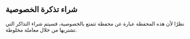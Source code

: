 ## شراء تذكرة الخصوصية

نظرًا لأن هذه المحفظة عبارة عن محفظة تتمتع بالخصوصية، فسيتم شراء التذاكر التي تشتريها من خلال معاملة مخلوطة.
